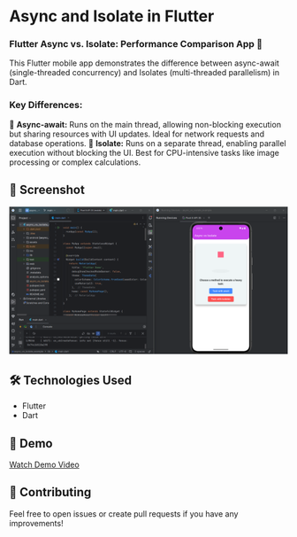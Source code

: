 # Async and Isolate in Flutter

 ### Flutter Async vs. Isolate: Performance Comparison App 🚀

This Flutter mobile app demonstrates the difference between async-await (single-threaded concurrency) and Isolates (multi-threaded parallelism) in Dart.

### Key Differences:
🔹 **Async-await:** Runs on the main thread, allowing non-blocking execution but sharing resources with UI updates. Ideal for network requests and database operations.
🔹 **Isolate:** Runs on a separate thread, enabling parallel execution without blocking the UI. Best for CPU-intensive tasks like image processing or complex calculations.

## 📸 Screenshot
![Project Screenshot](https://github.com/AbdullahProjects/flutter-and-dart-with-examples/blob/main/async_vs_isolate_example/assets/Screenshot%202025-02-22%20163241.png)

## 🛠️ Technologies Used
- Flutter
- Dart

## 🎥 Demo
[Watch Demo Video](https://www.linkedin.com/feed/update/urn:li:activity:7297213854273486848/)

## 🤝 Contributing
Feel free to open issues or create pull requests if you have any improvements!
